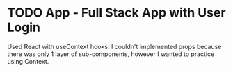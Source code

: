 # TODO App - Full Stack App with User Login

  Used React with useContext hooks.  I couldn't implemented props because there was only 1 layer of sub-components, however I wanted to practice using Context.

